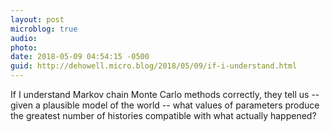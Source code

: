 ```yaml
---
layout: post
microblog: true
audio: 
photo: 
date: 2018-05-09 04:54:15 -0500
guid: http://dehowell.micro.blog/2018/05/09/if-i-understand.html
---
```

If I understand Markov chain Monte Carlo methods correctly, they tell us -- given a plausible model of the world -- what values of parameters produce the greatest number of histories compatible with what actually happened?

